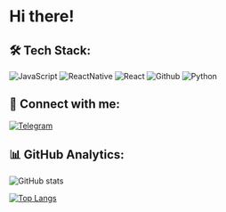 #  Hi there!

## 🛠  Tech Stack:
![JavaScript](https://img.shields.io/badge/-JavaScript-071328?style=for-the-badge&logo=javascript)
![ReactNative](https://img.shields.io/badge/-ReactNative-071328?style=for-the-badge&logo=react)
![React](https://img.shields.io/badge/React-071328?style=for-the-badge&logo=react)
![Github](https://img.shields.io/badge/-Github-071328?style=for-the-badge&logo=github)
![Python](https://img.shields.io/badge/-Python-071328?style=for-the-badge&logo=python)


## 📩 Connect with me:
[![Telegram](https://img.shields.io/badge/-Telegram-071328?style=for-the-badge&logo=telegram)](https://t.me/siyazoff)

## 📊 GitHub Analytics:

![GitHub stats](https://github-readme-stats.vercel.app/api?username=siyazoff&theme=github_dark&show_icons=true)

[![Top Langs](https://github-readme-stats.vercel.app/api/top-langs/?username=siyazoff&theme=github_dark&layout=compact)](https://github.com/siyazoff)